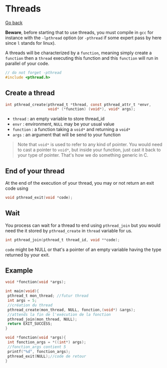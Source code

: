 # Threads

[Go back](..)

**Beware**, before starting that to use threads, you
must compile in ``gcc`` for instance with
the ``-lpthread`` option (or `-pthread` if
some expert pass by here since ``l`` stands for linux).

A threads will be characterized by a ``function``, meaning
simply create a ``function`` then a `thread` executing this
function and this ``function`` will run in parallel of
your code.

```c
// do not forget -pthread
#include <pthread.h>
```

## Create a thread

```c
int pthread_create(pthread_t *thread, const pthread_attr_t *envr, 
                   void* (*function) (void*), void* args);
```

* ``thread`` : an empty variable to store thread_id
* ``envr`` : environment, `NULL` may be your usual value
* ``function`` : a function taking a `void*` and returning a `void*`
* ``args`` : an argument that will be send to your function

> Note that ``void*`` is used to refer to any kind of pointer.
> You would need to cast a pointer to ``void*``, but inside
> your function, just cast it back to your type of pointer.
> That's how we do something generic in C.

## End of your thread

At the end of the execution of your thread, you may 
or not return an exit code using

```c
void pthread_exit(void *code);
```

## Wait

You process can wait for a thread to end using
``pthread_join`` but you would need the it stored
by ``pthread_create`` in ``thread`` variable for us.

```c
int pthread_join(pthread_t thread_id, void **code);
 ```

``code`` might be NULL or that's a pointer of
an empty variable having the type returned by your
exit.

## Example

```c
void *fonction(void *args);

int main(void){
 pthread_t mon_thread; //futur thread
 int args = 5;
 //création du thread
 pthread_create(mon_thread, NULL, fonction,(void*) &args);
 //attends la fin de l'exécution de la fonction
 pthread_join(mon_thread, NULL);
 return EXIT_SUCCESS;
}

void *fonction(void *args){
 int fonction_args = *((int*) args);
 //fonction_args contient 5
 printf("%d", fonction_args);
 pthread_exit(NULL);//code de retour
}
```